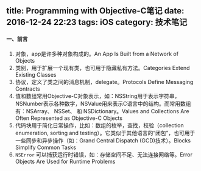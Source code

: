 title:  Programming with Objective-C笔记 
date: 2016-12-24 22:23
tags: iOS
category: 技术笔记
---

####  一、前言

  1. 对象，app是许多种对象构成的。An App Is Built from a Network of Objects 
  2. 类别，用于扩展一个现有类，也可用于隐藏私有方法。Categories Extend Existing Classes 
  3. 协议，定义了类之间的消息机制，delegate。Protocols Define Messaging Contracts 
  4. 值和数组常用Objective-C对象表示，如：NSString用于表示字符串，NSNumber表示各种数字，NSValue用来表示C语言中的结构。而常用数组有：NSArray、 NSSet、 和 NSDictionary。Values and Collections Are Often Represented as Objective-C Objects 
  5. 代码块用于简化日常操作，比如：数组的枚举，查找，校验（collection enumeration, sorting and testing）。它类似于其他语言的“闭包”，也可用于一些同步和异步操作（如：Grand Central Dispatch (GCD)技术）。Blocks Simplify Common Tasks 
  6. ` NSError ` 可以捕获运行时错误，如：存储空间不足、无法连接网络等。Error Objects Are Used for Runtime Problems 

<!--more-->